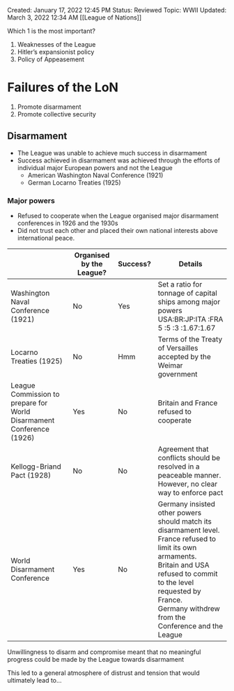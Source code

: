 Created: January 17, 2022 12:45 PM
Status: Reviewed
Topic: WWII
Updated: March 3, 2022 12:34 AM
[[League of Nations]]

Which 1 is the most important?
1.  Weaknesses of the League
2. Hitler’s expansionist policy
3. Policy of Appeasement

# Failures of the LoN

1. Promote disarmament
2. Promote collective security

## Disarmament

- The League was unable to achieve much success in disarmament
- Success achieved in disarmament was achieved through the efforts of individual major European powers and not the League
    - American Washington Naval Conference (1921)
    - German Locarno Treaties (1925)

### Major powers

- Refused to cooperate when the League organised major disarmament conferences in 1926 and the 1930s
- Did not trust each other and placed their own national interests above international peace.

|                                    | Organised by the League? | Success? | Details                                                                                                         |
| ---------------------------------- | ------------------------ | -------- | --------------------------------------------------------------------------------------------------------------- |
| Washington Naval Conference (1921) | No                       | Yes      | Set a ratio for tonnage of capital ships among major powers<br>USA:BR:JP:ITA  :FRA<br>5     :5   :3  :1.67:1.67 |
| Locarno Treaties (1925) | No | Hmm | Terms of the Treaty of Versailles accepted by the Weimar government |
| League Commission to prepare for World Disarmament Conference (1926) | Yes | No | Britain and France refused to cooperate |
| Kellogg-Briand Pact (1928) | No | No | Agreement that conflicts should be resolved in a peaceable manner. However, no clear way to enforce pact |
| World Disarmament Conference | Yes | No | Germany insisted other powers should match its disarmament level.<br>France refused to limit its own armaments.<br>Britain and USA refused to commit to the level requested by France.<br>Germany withdrew from the Conference and the League |
Unwillingness to disarm and compromise meant that no meaningful progress could be made by the League towards disarmament

This led to a general atmosphere of distrust and tension that would ultimately lead to...